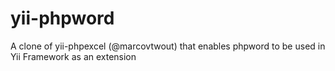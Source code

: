 yii-phpword
===========

A clone of yii-phpexcel (@marcovtwout) that enables phpword to be used in Yii Framework as an extension
